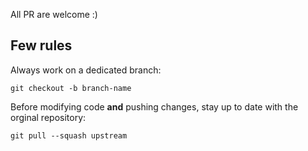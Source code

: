 All PR are welcome :)

## Few rules

Always work on a dedicated branch:

    git checkout -b branch-name

Before modifying code **and** pushing changes, stay up to date with the orginal repository:

    git pull --squash upstream
